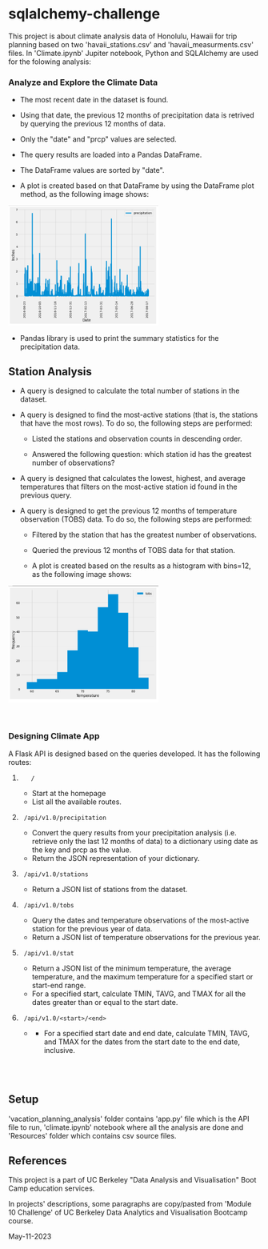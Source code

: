 # sqlalchemy-challenge


This project is about climate analysis data of Honolulu, Hawaii for trip planning based on two  'havaii_stations.csv' and 'havaii_measurments.csv' files. In 'Climate.ipynb' Jupiter notebook, Python and SQLAlchemy are used for the folowing analysis:

###  Analyze and Explore the Climate Data


* The most recent date in the dataset is found.


* Using that date, the previous 12 months of precipitation data is retrived by querying the previous 12 months of data.


* Only the "date" and "prcp" values are selected.



* The query results are loaded into a Pandas DataFrame.



* The DataFrame values are sorted by "date".




* A plot is created based on that DataFrame by using the DataFrame plot method, as the following image shows:


<img
  src="vacation_planning_analysis/Resources/prcp_plot.png"
  alt="plot"
  title="12 months of precipitation"
  style="display: inline-block; margin: 10 auto; max-width: 300px">



* Pandas library is used to print the summary statistics for the precipitation data.

## Station Analysis



* A query is designed to calculate the total number of stations in the dataset.



* A query is designed to find the most-active stations (that is, the stations that have the most rows). To do so, the following steps are performed:

    * Listed the stations and observation counts in descending order.

    * Answered the following question: which station id has the greatest number of observations?


* A query is designed that calculates the lowest, highest, and average temperatures that filters on the most-active station id found in the previous query.

* A query is designed to get the previous 12 months of temperature observation (TOBS) data. To do so, the following steps are performed:

    * Filtered by the station that has the greatest number of observations.

    * Queried the previous 12 months of TOBS data for that station.

    * A plot is created based on the results as a histogram with bins=12, as the following image shows:


    
<img
  src="vacation_planning_analysis/Resources/histogram.png"
  alt="histogram"
  title="12 months of temperature observation"
  style="display: inline-block; margin: 10 auto; max-width: 300px">

<br/>

### Designing Climate App

A Flask API is designed based on the queries developed. It has the following routes:

1.        /
    * Start at the homepage
    * List all the available routes.

2.      /api/v1.0/precipitation
    * Convert the query results from your precipitation analysis (i.e. retrieve only the last 12 months of data) to a dictionary using date as the key and prcp as the value.
    * Return the JSON representation of your dictionary.

3.      /api/v1.0/stations
    * Return a JSON list of stations from the dataset.

4.      /api/v1.0/tobs
    * Query the dates and temperature observations of the most-active station for the previous year of data.
    * Return a JSON list of temperature observations for the previous year.

5.      /api/v1.0/stat
    * Return a JSON list of the minimum temperature, the average temperature, and the maximum temperature for a specified start or start-end range.
    * For a specified start, calculate TMIN, TAVG, and TMAX for all the dates greater than or equal to the start date.

6.      /api/v1.0/<start>/<end>
    *  * For a specified start date and end date, calculate TMIN, TAVG, and TMAX for the dates from the start date to the end date, inclusive.



<br/><br/>

## Setup   
 'vacation_planning_analysis' folder contains 'app.py' file which is the API file to run, 'climate.ipynb' notebook where all the analysis are done and 'Resources' folder which contains csv source files.
## References
This project is a part of UC Berkeley "Data Analysis and Visualisation" Boot Camp education services.

In projects' descriptions, some paragraphs are copy/pasted from 'Module 10 Challenge' of UC Berkeley Data Analytics and Visualisation Bootcamp course.
 
May-11-2023

